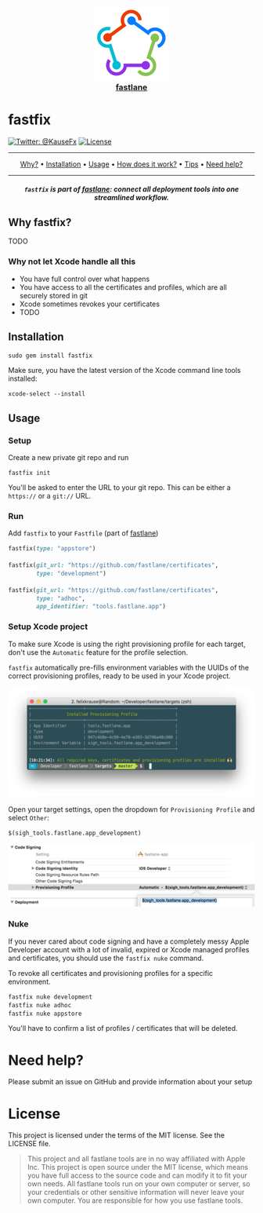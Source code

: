 <h3 align="center">
  <a href="https://github.com/fastlane/fastlane">
    <img src="assets/fastlane.png" width="150" />
    <br />
    fastlane
  </a>
</h3>


fastfix
============

[![Twitter: @KauseFx](https://img.shields.io/badge/contact-@KrauseFx-blue.svg?style=flat)](https://twitter.com/KrauseFx)
[![License](https://img.shields.io/badge/license-MIT-green.svg?style=flat)](https://github.com/fastlane/fastfix/blob/master/LICENSE)

-------
<p align="center">
    <a href="#why">Why?</a> &bull; 
    <a href="#installation">Installation</a> &bull; 
    <a href="#usage">Usage</a> &bull; 
    <a href="#how-does-it-work">How does it work?</a> &bull; 
    <a href="#tips">Tips</a> &bull; 
    <a href="#need-help">Need help?</a>
</p>

-------

<h5 align="center"><code>fastfix</code> is part of <a href="https://fastlane.tools">fastlane</a>: connect all deployment tools into one streamlined workflow.</h5>

## Why fastfix?

TODO

### Why not let Xcode handle all this

- You have full control over what happens
- You have access to all the certificates and profiles, which are all securely stored in git
- Xcode sometimes revokes your certificates
- TODO

## Installation

```
sudo gem install fastfix
```

Make sure, you have the latest version of the Xcode command line tools installed:

    xcode-select --install

## Usage

### Setup

Create a new private git repo and run

```
fastfix init
```

You'll be asked to enter the URL to your git repo. This can be either a `https://` or a `git://` URL. 

### Run

Add `fastfix` to your `Fastfile` (part of [fastlane](https://fastlane.tools))

```ruby
fastfix(type: "appstore")

fastfix(git_url: "https://github.com/fastlane/certificates", 
        type: "development")

fastfix(git_url: "https://github.com/fastlane/certificates", 
        type: "adhoc", 
        app_identifier: "tools.fastlane.app")
```

### Setup Xcode project

To make sure Xcode is using the right provisioning profile for each target, don't use the `Automatic` feature for the profile selection.

`fastfix` automatically pre-fills environment variables with the UUIDs of the correct provisioning profiles, ready to be used in your Xcode project. 

<img src="assets/UDIDPrint.png" width="700" />

Open your target settings, open the dropdown for `Provisioning Profile` and select `Other`:

```
$(sigh_tools.fastlane.app_development)
```

<img src="assets/XcodeProjectSettings.png" width="700" />

### Nuke

If you never cared about code signing and have a completely messy Apple Developer account with a lot of invalid, expired or Xcode managed profiles and certificates, you should use the `fastfix nuke` command.

To revoke all certificates and provisioning profiles for a specific environment.

```sh
fastfix nuke development
fastfix nuke adhoc
fastfix nuke appstore
```

You'll have to confirm a list of profiles / certificates that will be deleted.

# Need help?
Please submit an issue on GitHub and provide information about your setup

# License
This project is licensed under the terms of the MIT license. See the LICENSE file.

> This project and all fastlane tools are in no way affiliated with Apple Inc. This project is open source under the MIT license, which means you have full access to the source code and can modify it to fit your own needs. All fastlane tools run on your own computer or server, so your credentials or other sensitive information will never leave your own computer. You are responsible for how you use fastlane tools.

